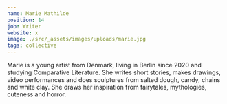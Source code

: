 ```yaml
---
name: Marie Mathilde
position: 14
job: Writer
website: x
image: ./src/_assets/images/uploads/marie.jpg
tags: collective
---
```

Marie is a young artist from Denmark, living in Berlin since 2020 and studying Comparative Literature. She writes short stories, makes drawings, video performances and does sculptures from salted dough, candy, chains and white clay. She draws her inspiration from fairytales, mythologies, cuteness and horror.